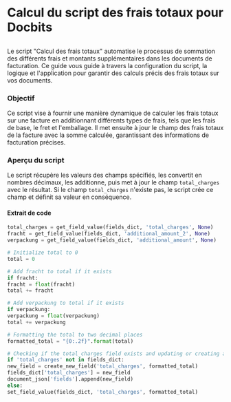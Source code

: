 # Calcul du script des frais totaux pour Docbits

##

Le script "Calcul des frais totaux" automatise le processus de sommation des différents frais et montants supplémentaires dans les documents de facturation. Ce guide vous guide à travers la configuration du script, la logique et l'application pour garantir des calculs précis des frais totaux sur vos documents.

### Objectif

Ce script vise à fournir une manière dynamique de calculer les frais totaux sur une facture en additionnant différents types de frais, tels que les frais de base, le fret et l'emballage. Il met ensuite à jour le champ des frais totaux de la facture avec la somme calculée, garantissant des informations de facturation précises.

### Aperçu du script

Le script récupère les valeurs des champs spécifiés, les convertit en nombres décimaux, les additionne, puis met à jour le champ `total_charges` avec le résultat. Si le champ `total_charges` n'existe pas, le script crée ce champ et définit sa valeur en conséquence.

#### Extrait de code
```python
total_charges = get_field_value(fields_dict, 'total_charges', None)
fracht = get_field_value(fields_dict, 'additional_amount_2', None)
verpackung = get_field_value(fields_dict, 'additional_amount', None)

# Initialize total to 0
total = 0

# Add fracht to total if it exists
if fracht:
fracht = float(fracht)
total += fracht

# Add verpackung to total if it exists
if verpackung:
verpackung = float(verpackung)
total += verpackung

# Formatting the total to two decimal places
formatted_total = "{0:.2f}".format(total)

# Checking if the total_charges field exists and updating or creating accordingly
if 'total_charges' not in fields_dict:
new_field = create_new_field('total_charges', formatted_total)
fields_dict['total_charges'] = new_field
document_json['fields'].append(new_field)
else:
set_field_value(fields_dict, 'total_charges', formatted_total)
```

